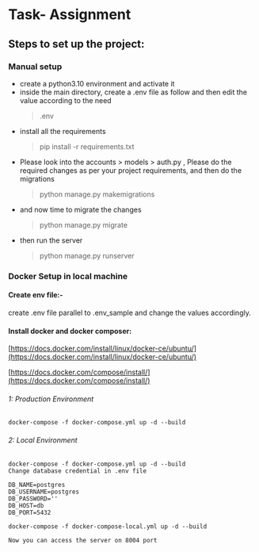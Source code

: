 # Task- Assignment

## Steps to set up the project:

### Manual setup

* create a python3.10 environment and activate it
* inside the main directory, create a .env file as follow and then edit the value according to the need
    >  .env
* install all the requirements 
    > pip install -r requirements.txt
* Please look into the accounts > models > auth.py , Please do the required changes as per 
  your project requirements, and then do the migrations
    > python manage.py makemigrations
* and now time to migrate the changes
    > python manage.py migrate
* then run the server
    > python manage.py runserver

### Docker Setup in local machine

#### Create env file:-  
 create .env file parallel to .env_sample and change the values accordingly.

#### Install docker and docker composer:
[https://docs.docker.com/install/linux/docker-ce/ubuntu/](https://docs.docker.com/install/linux/docker-ce/ubuntu/)

[https://docs.docker.com/compose/install/](https://docs.docker.com/compose/install/)
###### 1: Production Environment 
	docker-compose -f docker-compose.yml up -d --build

###### 2: Local Environment
    docker-compose -f docker-compose.yml up -d --build
	Change database credential in .env file
	
	DB_NAME=postgres  
	DB_USERNAME=postgres  
	DB_PASSWORD=''  
	DB_HOST=db  
	DB_PORT=5432 
	
	docker-compose -f docker-compose-local.yml up -d --build
	
	Now you can access the server on 8004 port 
